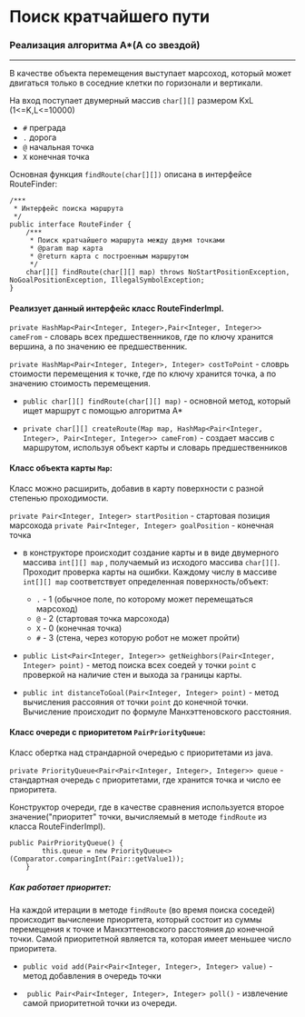 # Поиск кратчайшего пути
### Реализация алгоритма А*(А со звездой)

---

В качестве объекта перемещения выступает марсоход, который может двигаться только в соседние клетки по горизонали и вертикали.

На вход поступает двумерный массив `char[][]` размером KxL (1<=K,L<=10000)
* `#`  преграда
* `.` дорога
* `@` начальная точка
* `X` конечная точка

Основная функция `findRoute(char[][])` описана в интерфейсе RouteFinder:
````
/***
 * Интерфейс поиска маршрута
 */
public interface RouteFinder {
    /***
     * Поиск кратчайшего маршрута между двумя точками
     * @param map карта
     * @return карта с построенным маршрутом
     */
    char[][] findRoute(char[][] map) throws NoStartPositionException, NoGoalPositionException, IllegalSymbolException;
}
````

#### Реализует данный интерфейс класс RouteFinderImpl.

`private HashMap<Pair<Integer, Integer>,Pair<Integer, Integer>> cameFrom` - словарь всех предшественников, где по ключу хранится вершина, а по значению ее предшественник.


`private HashMap<Pair<Integer, Integer>, Integer> costToPoint` - словрь стоимости перемещения к точке, где по ключу хранится точка, а по значению стоимость перемещения.

* `public char[][] findRoute(char[][] map)` - основной метод, который ищет маршрут с помощью алгоритма А*


* `private char[][] createRoute(Map map, HashMap<Pair<Integer, Integer>, Pair<Integer, Integer>> cameFrom)` - создает массив с маршрутом, используя объект карты и словарь предшественников


#### Класс объекта карты `Map`:

Класс можно расширить, добавив в карту поверхности с разной степенью проходимости.

`private Pair<Integer, Integer> startPosition` - стартовая позиция марсохода
`private Pair<Integer, Integer> goalPosition` - конечная точка
* в конструкторе происходит создание карты и в виде двумерного массива `int[][] map` , получаемый из исходого массива `char[][]`. Проходит проверка карты на ошибки. Каждому числу в массиве `int[][] map` соответствует определенная поверхность/объект:
    * `.` - 1 (обычное поле, по которому может перемещаться марсоход)
    * `@` - 2 (стартовая точка марсохода)
    * `X` - 0 (конечная точка)
    * `#` - 3 (стена, через которую робот не может пройти)
    

* `public List<Pair<Integer, Integer>> getNeighbors(Pair<Integer, Integer> point)` - метод поиска всех соедей у точки `point` с проверкой на наличие стен и выхода за границы карты.


* `public int distanceToGoal(Pair<Integer, Integer> point)` - метод вычисления рассояния от точки `point` до конечной точки. Вычисление происходит по формуле Манхэттеновского расстояния.



#### Класс очереди с приоритетом `PairPriorityQueue`:

Класс обертка над страндарной очередью с приоритетами из java. 


`private PriorityQueue<Pair<Pair<Integer, Integer>, Integer>> queue` - стандартная очередь с приоритетами, где хранится точка и число ее приоритета.


Конструктор очереди, где в качестве сравнения используется второе значение("приоритет" точки, вычисляемый в методе `findRoute` из класса RouteFinderImpl).
````
public PairPriorityQueue() {
        this.queue = new PriorityQueue<>(Comparator.comparingInt(Pair::getValue1));
    }
````

##### Как работает приоритет:



На каждой итерации в методе `findRoute` (во время поиска соседей) происходит вычисление приоритета, который состоит из суммы перемещения к точке и Манхэттеновского расстояния до конечной точки. Самой приоритетной является та, которая имеет меньшее число приоритета.



* `public void add(Pair<Pair<Integer, Integer>, Integer> value)` - метод добавления в очередь точки


* ` public Pair<Pair<Integer, Integer>, Integer> poll()` - извлечение самой приоритетной точки из очереди.

